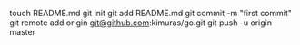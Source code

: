 touch README.md
git init
git add README.md
git commit -m "first commit"
git remote add origin git@github.com:kimuras/go.git
git push -u origin master
